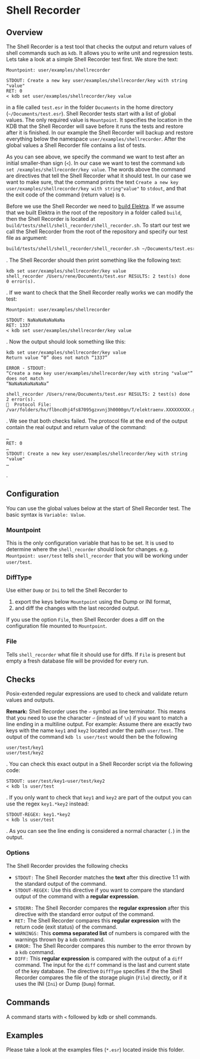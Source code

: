 # Shell Recorder

## Overview

The Shell Recorder is a test tool that checks the output and return values of shell commands such as `kdb`. It allows you to write unit and
regression tests. Lets take a look at a simple Shell Recorder test first. We store the text:

```
Mountpoint: user/examples/shellrecorder

STDOUT: Create a new key user/examples/shellrecorder/key with string "value"
RET: 0
< kdb set user/examples/shellrecorder/key value
```

in a file called `test.esr` in the folder `Documents` in the home directory (`~/Documents/test.esr`). Shell Recorder tests start with a
list of global values. The only required value is `Mountpoint`. It specifies the location in the KDB that the Shell Recorder will save
before it runs the tests and restore after it is finished. In our example the Shell Recorder will backup and restore everything below the
namespace `user/examples/shellrecorder`. After the global values a Shell Recorder file contains a list of tests.

As you can see above, we specify the command we want to test after an initial smaller-than sign (`<`). In our case we want to test the
command `kdb set /examples/shellrecorder/key value`. The words above the command are directives that tell the Shell Recorder what it should
test. In our case we want to make sure, that the command prints the text
`Create a new key user/examples/shellrecorder/key with string"value"` to `stdout`, and that the exit code of the command (return value)
is `0`.

Before we use the Shell Recorder we need to [build Elektra](/doc/COMPILE.md). If we assume that we built Elektra in the root of the
repository in a folder called `build`, then the Shell Recorder is located at `build/tests/shell/shell_recorder/shell_recorder.sh`. To start
our test we call the Shell Recorder from the root of the repository and specify our test file as argument:

```sh
build/tests/shell/shell_recorder/shell_recorder.sh ~/Documents/test.esr
```

. The Shell Recorder should then print something like the following text:

```
kdb set user/examples/shellrecorder/key value
shell_recorder /Users/rene/Documents/test.esr RESULTS: 2 test(s) done 0 error(s).
```

. If we want to check that the Shell Recorder really works we can modify the test:

```
Mountpoint: user/examples/shellrecorder

STDOUT: NaNaNaNaNaNaNa
RET: 1337
< kdb set user/examples/shellrecorder/key value
```

. Now the output should look something like this:

```
kdb set user/examples/shellrecorder/key value
Return value “0” does not match “1337”

ERROR - STDOUT:
“Create a new key user/examples/shellrecorder/key with string "value"”
does not match
“NaNaNaNaNaNaNa”

shell_recorder /Users/rene/Documents/test.esr RESULTS: 2 test(s) done 2 error(s).
📕  Protocol File: /var/folders/hx/flbncdhj4fs87095gzxvnj3h0000gn/T/elektraenv.XXXXXXXXX.gWyTCr2O
```

. We see that both checks failed. The protocol file at the end of the output contain the real output and  return value of the command:

```
…
RET: 0
…
STDOUT: Create a new key user/examples/shellrecorder/key with string "value"
…
```

.

## Configuration

You can use the global values below at the start of Shell Recorder test. The basic syntax is `Variable: Value`.

### Mountpoint

This is the only configuration variable that has to be set. It is used to determine where the `shell_recorder` should look for changes.
e.g. `Mountpoint: user/test` tells `shell_recorder` that you will be working under `user/test`.

### DiffType

Use either `Dump` or `Ini` to tell the Shell Recorder to

1. export the keys below `Mountpoint` using the Dump or INI format,
2. and diff the changes with the last recorded output.

If you use the option `File`, then Shell Recorder does a diff on the configuration file mounted to `Mountpoint`.

### File

Tells `shell_recorder` what file it should use for diffs.
If `File` is present but empty a fresh database file will be provided for every run.

## Checks

Posix-extended regular expressions are used to check and validate return values and outputs.

**Remark:** Shell Recorder uses the `⏎` symbol as line terminator. This means that you need to use the character `⏎` (instead of `\n`) if
you want to match a line ending in a multiline output. For example: Assume there are exactly two keys with the name `key1` and `key2`
located under the path `user/test`. The output of the command `kdb ls user/test` would then be the following

```
user/test/key1
user/test/key2
```

. You can check this exact output in a Shell Recorder script via the following code:

```
STDOUT: user/test/key1⏎user/test/key2
< kdb ls user/test
```

. If you only want to check that `key1` and `key2` are part of the output you can use the regex `key1.*key2` instead:

```
STDOUT-REGEX: key1.*key2
< kdb ls user/test
```

. As you can see the line ending is considered  a normal character (`.`) in the output.

### Options

The Shell Recorder provides the following checks

- `STDOUT:` The Shell Recorder matches the **text** after this directive 1:1 with the standard output of the command.
- `STDOUT-REGEX:` Use this directive if you want to compare the standard output of the command with a **regular expression**.
* `STDERR:` The Shell Recorder compares the **regular expression** after this directive with the standard error output of the command.
* `RET:` The Shell Recorder compares this **regular expression** with the return code (exit status) of the command.
* `WARNINGS:` This **comma separated list** of numbers is compared with the warnings thrown by a `kdb` command.
* `ERROR:` The Shell Recorder compares this number to the error thrown by a `kdb` command.
* `DIFF:` This **regular expression** is compared with the output of a `diff` command. The input for the `diff` command is the last and current state of the key database. The directive `DiffType` specifies if the the Shell Recorder compares the file of the storage plugin (`File`) directly, or if it uses the INI (`Ini`) or Dump (`Dump`) format.

## Commands

A command starts with `<` followed by kdb or shell commands.

## Examples

Please take a look at the examples files (`*.esr`) located inside this folder.
